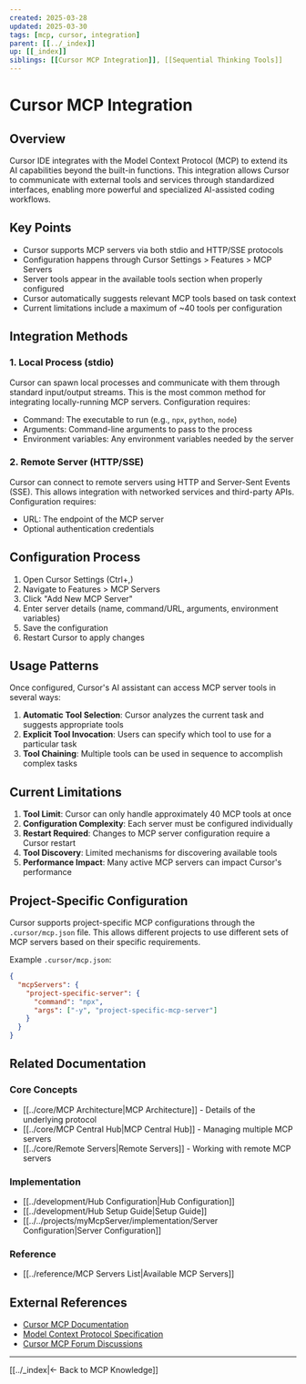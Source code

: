 ```yaml
---
created: 2025-03-28
updated: 2025-03-30
tags: [mcp, cursor, integration]
parent: [[../_index]]
up: [[_index]]
siblings: [[Cursor MCP Integration]], [[Sequential Thinking Tools]]
---
```


# Cursor MCP Integration

## Overview

Cursor IDE integrates with the Model Context Protocol (MCP) to extend its AI capabilities beyond the built-in functions. This integration allows Cursor to communicate with external tools and services through standardized interfaces, enabling more powerful and specialized AI-assisted coding workflows.

## Key Points

- Cursor supports MCP servers via both stdio and HTTP/SSE protocols
- Configuration happens through Cursor Settings > Features > MCP Servers
- Server tools appear in the available tools section when properly configured
- Cursor automatically suggests relevant MCP tools based on task context
- Current limitations include a maximum of ~40 tools per configuration

## Integration Methods

### 1. Local Process (stdio)

Cursor can spawn local processes and communicate with them through standard input/output streams. This is the most common method for integrating locally-running MCP servers. Configuration requires:

- Command: The executable to run (e.g., `npx`, `python`, `node`)
- Arguments: Command-line arguments to pass to the process
- Environment variables: Any environment variables needed by the server

### 2. Remote Server (HTTP/SSE)

Cursor can connect to remote servers using HTTP and Server-Sent Events (SSE). This allows integration with networked services and third-party APIs. Configuration requires:

- URL: The endpoint of the MCP server
- Optional authentication credentials

## Configuration Process

1. Open Cursor Settings (Ctrl+,)
2. Navigate to Features > MCP Servers
3. Click "Add New MCP Server"
4. Enter server details (name, command/URL, arguments, environment variables)
5. Save the configuration
6. Restart Cursor to apply changes

## Usage Patterns

Once configured, Cursor's AI assistant can access MCP server tools in several ways:

1. **Automatic Tool Selection**: Cursor analyzes the current task and suggests appropriate tools
2. **Explicit Tool Invocation**: Users can specify which tool to use for a particular task
3. **Tool Chaining**: Multiple tools can be used in sequence to accomplish complex tasks

## Current Limitations

1. **Tool Limit**: Cursor can only handle approximately 40 MCP tools at once
2. **Configuration Complexity**: Each server must be configured individually
3. **Restart Required**: Changes to MCP server configuration require a Cursor restart
4. **Tool Discovery**: Limited mechanisms for discovering available tools
5. **Performance Impact**: Many active MCP servers can impact Cursor's performance

## Project-Specific Configuration

Cursor supports project-specific MCP configurations through the `.cursor/mcp.json` file. This allows different projects to use different sets of MCP servers based on their specific requirements.

Example `.cursor/mcp.json`:

```json
{
  "mcpServers": {
    "project-specific-server": {
      "command": "npx",
      "args": ["-y", "project-specific-mcp-server"]
    }
  }
}
```

## Related Documentation

### Core Concepts

- [[../core/MCP Architecture|MCP Architecture]] - Details of the underlying protocol
- [[../core/MCP Central Hub|MCP Central Hub]] - Managing multiple MCP servers
- [[../core/Remote Servers|Remote Servers]] - Working with remote MCP servers

### Implementation

- [[../development/Hub Configuration|Hub Configuration]]
- [[../development/Hub Setup Guide|Setup Guide]]
- [[../../projects/myMcpServer/implementation/Server Configuration|Server Configuration]]

### Reference

- [[../reference/MCP Servers List|Available MCP Servers]]

## External References

- [Cursor MCP Documentation](https://docs.cursor.com/context/model-context-protocol)
- [Model Context Protocol Specification](https://modelcontextprotocol.io/)
- [Cursor MCP Forum Discussions](https://forum.cursor.com/t/mcp-install-config-and-management-suggestions/49283)

---

[[../_index|← Back to MCP Knowledge]]
